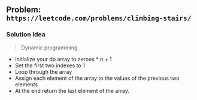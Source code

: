 ## Problem: `https://leetcode.com/problems/climbing-stairs/`

### Solution Idea

> Dynamic programming.

- Initialize your dp array to zeroes \* n + 1
- Set the first two indexes to 1
- Loop through the array
- Assign each element of the array to the values of the previous two elements
- At the end return the last element of the array.

